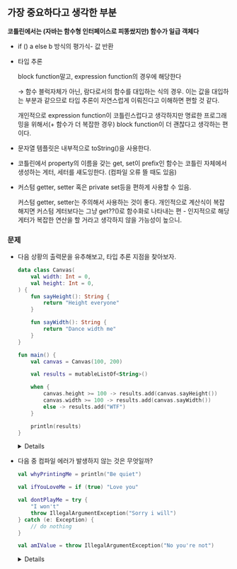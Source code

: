 ## 가장 중요하다고 생각한 부분

**코틀린에서는 (자바는 함수형 인터페이스로 피똥쌌지만) 함수가 일급 객체다**

- if () a else b 방식의 평가식- 값 반환
- 타입 추론
    
    block function말고, expression function의 경우에 해당한다
    
    → 함수 블럭자체가 아닌, 람다로서의 함수를 대입하는 식의 경우. 이는 값을 대입하는 부분과 같으므로 타입 추론이 자연스럽게 이뤄진다고 이해하면 편할 것 같다.
    
    개인적으로 expression function이 코틀린스럽다고 생각하지만 명료한 프로그래밍을 위해서(+ 함수가 더 복잡한 경우) block function이 더 괜찮다고 생각하는 편이다.
    
- 문자열 템플릿은 내부적으로 toString()을 사용한다.
- 코틀린에서 property의 이름을 갖는 get, set이 prefix인 함수는 코틀린 자체에서 생성하는 게터, 세터를 섀도잉한다. (컴파일 오류 뜰 때도 있음)
- 커스텀 getter, setter 혹은 private set등을 편하게 사용할 수 있음.
    
    커스텀 getter, setter는 주의해서 사용하는 것이 좋다. 개인적으로 계산식이 복잡해지면 커스텀 게터보다는 그냥 get??()로 함수화로 나타내는 편 - 인지적으로 해당 게터가 복잡한 연산을 할 거라고 생각하지 않을 가능성이 높으니.
    

### 문제

- 다음 상황의 출력문을 유추해보고, 타입 추론 지점을 찾아보자.
    
    ```kotlin
    data class Canvas(
        val width: Int = 0,
        val height: Int = 0,
    ) {
        fun sayHeight(): String {
            return "Height everyone"
        }
    
        fun sayWidth(): String {
            return "Dance width me"
        }
    }
    
    fun main() {
        val canvas = Canvas(100, 200)
    
        val results = mutableListOf<String>()
    
        when {
            canvas.height >= 100 -> results.add(canvas.sayHeight())
            canvas.width >= 100 -> results.add(canvas.sayWidth())
            else -> results.add("WTF")
        }
    
        println(results)
    }
    
    ```
    <details>
    - 해설
        1. 해당 배열에는 `“Height everyone”`만 포함된다. when 절은 위에서부터 아래로, 분기 문에 해당하는 경우에 한해서 단 한 번 평가한다.(switch처럼 단순 fallThrough 하지 않는다) 만약 해당하는 케이스에 대해서 모두 반영하고 싶었다면 if 문을 두번 이용해서 사용해야 한다. 생각보다 when 절을 아무 생각없이 쓰다보면 이 사실을 망각할 수 있다. ~~(어떻게 알았냐고..?)~~
        2. 타입 추론은 results에 대해 mutableList를 대입하려할 때에 발생한다. 리스트는 `MutableList<T>`, 즉 제네릭을 갖는 값이므로 컴파일타임에 정보를 파악해야한다. `mutableListOf<String>()`을 대입하는 것 말고 results 자체에 타입을 명시하고 `mutableListOf()`만 대입하는 것도 가능하다.
            
            ```kotlin
            val results = mutableListOf<String>()
            val resultsWithType: MutableList<String> = mutableListOf()
            ```  
    </details>
    
            
    
- 다음 중 컴파일 에러가 발생하지 않는 것은 무엇일까?
    
    ```kotlin
    val whyPrintingMe = println("Be quiet")
    
    val ifYouLoveMe = if (true) "Love you"
    
    val dontPlayMe = try {
        "I won't"
        throw IllegalArgumentException("Sorry i will")
    } catch (e: Exception) {
        // do nothing
    }
    
    val amIValue = throw IllegalArgumentException("No you're not")
    ```
    <details>
    - 해설
        
        `whyPrintingMe`는 `println()`이라는 함수의 결과 값을 가지게 되는데, 이는 java의 `void`와 동일하지만서도, `Unit`이라는 별도의 코틀린 타입으로 반환된다. 즉, `println()`이 실행되어 평가된 이후의 값은 `Unit`이므로, `whyPrintingMe`는 `Unit` 값을 가지게 된다.
        
        `ifYouLoveMe`는 컴파일 에러가 발생한다. if 문을 제어문이 아닌 평가식으로 사용하는 경우에는 else 가 반드시 필요하기 때문이다. (안 그러면 else일 때는 뭔 값인데? null도 아니야 뭣도 아니야 너가 안 써놨잖아.)
        
        `dontPlayMe`는 놀랍게도 할당 가능하다. 엥? 문자열 반환하는 `try-catch` 평가식 아님? 이라고 생각할 수 있으나, catch에서 반환 값이 적혀있지 않으므로 컴파일러는 해당 try-catch를 Unit으로 간주하게 된다(반환 값이 없는 단순 함수 호출식) + 만약 catch에 string을 적어준다면, `dontPlayMe`는 `String`으로 간주된다.
        
        ```kotlin
        val dontPlayMe: Unit = try {
            "I won't"
            throw IllegalArgumentException("Sorry i will")
        } catch (e: Exception) {
            // do nothing
        }
          
         val dontPlayMe: String = try {
            "I won't"
            throw IllegalArgumentException("Sorry i will")
        } catch (e: Exception) {
            "hehehe"
        }
        ```
        
        `amIValue`는 놀랍게도 컴파일 가능하고, 값이지만 값이 아니다. 이게 무슨 말일까?, 책에서 throw는 표현식(평가식)이라고 했다. 즉, 이후에 오는 exception의 경우 java의 Throwable을 조상으로 갖는 건 동일하지만, 코틀린 내부에서 평가할 때에는 `Nothing`이라는 타입으로 간주한다. 이는 typescript 진영의 `never`와 같은 녀석으로서, 컴파일 타임에 표현식으로 사용할 수 있음과 동시에 컴파일러에게 이 이후의 코드는 절대 실행되지 않는다는 보장과, 런타임에서는 반드시 값을 가질 수 없게 되는 것을 약속한다. 따라서, 다음과 같은 것을 통해 nullable한 값을 null-safe한 값으로 간주하게 할 수 있다.
        
        ```kotlin
        val iAmNullString: String? = null
        val mustBeStringOrThrow: String = iAmNullString ?: throw IllegalArgumentException("I am null")
        println(mustBeStringOrThrow)
        
        // Exception in thread "main" java.lang.IllegalArgumentException: I am null
        ```  
    </details>
    

